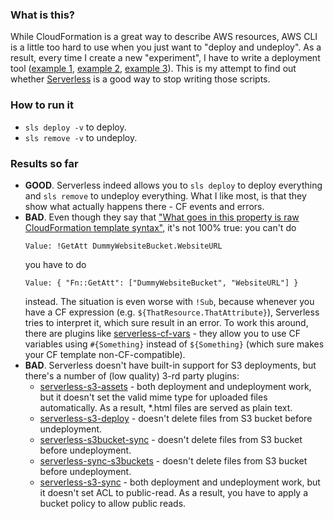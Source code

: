 ### What is this?

While CloudFormation is a great way to describe AWS resources, AWS CLI is a little too hard to use when you just want to "deploy and undeploy". As a result, every time I create a new "experiment", I have to write a deployment tool ([example 1](https://github.com/loki2302/aws-experiment/blob/master/static-website-experiment/tool.sh), [example 2](https://github.com/loki2302/aws-experiment/blob/master/serverless-experiment/tool.sh), [example 3](https://github.com/loki2302/aws-experiment/blob/master/ecs-experiment/tool.sh)). This is my attempt to find out whether [Serverless](https://serverless.com/) is a good way to stop writing those scripts.

### How to run it

* `sls deploy -v` to deploy.
* `sls remove -v` to undeploy.

### Results so far

* **GOOD**. Serverless indeed allows you to  `sls deploy` to deploy everything and `sls remove` to undeploy everything. What I like most, is that they show what actually happens there - CF events and errors.
* **BAD**. Even though they say that ["What goes in this property is raw CloudFormation template syntax"](https://serverless.com/framework/docs/providers/aws/guide/resources/), it's not 100% true: you can't do
  ```
  Value: !GetAtt DummyWebsiteBucket.WebsiteURL
  ```
  you have to do
  ```
  Value: { "Fn::GetAtt": ["DummyWebsiteBucket", "WebsiteURL"] }
  ```
  instead. The situation is even worse with `!Sub`, because whenever you have a CF expression (e.g. `${ThatResource.ThatAttribute}`), Serverless tries to interpret it, which sure result in an error. To work this around, there are plugins like [serverless-cf-vars](https://www.npmjs.com/package/serverless-cf-vars) - they allow you to use CF variables using `#{Something}` instead of `${Something}` (which sure makes your CF template non-CF-compatible).
* **BAD**. Serverless doesn't have built-in support for S3 deployments, but there's a number of (low quality) 3-rd party plugins:
  * [serverless-s3-assets](https://www.npmjs.com/package/serverless-s3-assets) - both deployment and undeployment work, but it doesn't set the valid mime type for uploaded files automatically. As a result, *.html files are served as plain text.
  * [serverless-s3-deploy](https://www.npmjs.com/package/serverless-s3-deploy) - doesn't delete files from S3 bucket before undeployment.
  * [serverless-s3bucket-sync](https://www.npmjs.com/package/serverless-s3bucket-sync) - doesn't delete files from S3 bucket before undeployment.
  * [serverless-sync-s3buckets](https://www.npmjs.com/package/serverless-sync-s3buckets) - doesn't delete files from S3 bucket before undeployment.
  * [serverless-s3-sync](https://www.npmjs.com/package/serverless-s3-sync) - both deployment and undeployment work, but it doesn't set ACL to public-read. As a result, you have to apply a bucket policy to allow public reads.
